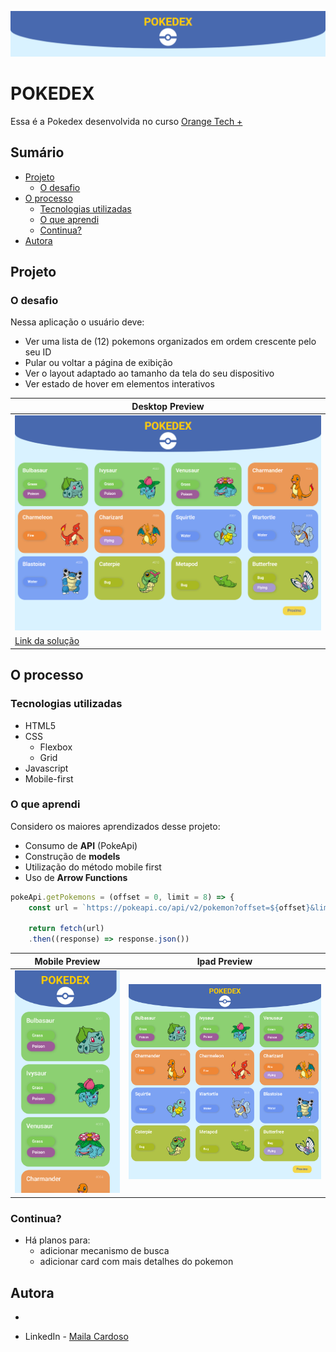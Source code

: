 ![](./assets/images/header.png)

# POKEDEX

Essa é a Pokedex desenvolvida no curso [Orange Tech +](https://www.dio.me/bootcamp/orange-tech?ref=CG)

## Sumário

 - [Projeto](#projeto)
    - [O desafio](#o-desafio)
  - [O processo](#o-processo)
    - [Tecnologias utilizadas](#tecnologias-utilizadas)
    - [O que aprendi](#o-que-aprendi)
    - [Continua?](#continua)
  - [Autora](#autora)

## Projeto

### O desafio

Nessa aplicação o usuário deve:

- Ver uma lista de (12) pokemons organizados em ordem crescente pelo seu ID
- Pular ou voltar a página de exibição
- Ver o layout adaptado ao tamanho da tela do seu dispositivo
- Ver estado de hover em elementos interativos

| Desktop Preview |
|----------|
| ![](./assets/images/desktop.png)  |
| [Link da solução](https://mailacss.netlify.app/pokedex/)  |

## O processo

### Tecnologias utilizadas

- HTML5
- CSS
  - Flexbox
  - Grid
- Javascript
- Mobile-first

### O que aprendi

Considero os maiores aprendizados desse projeto:

- Consumo de **API** (PokeApi)
- Construção de **models**
- Utilização do método mobile first
- Uso de **Arrow Functions**

```javascript
pokeApi.getPokemons = (offset = 0, limit = 8) => {
    const url = `https://pokeapi.co/api/v2/pokemon?offset=${offset}&limit=${limit}` 

    return fetch(url)
    .then((response) => response.json())
```
| Mobile Preview | Ipad Preview |
|----------|----------|
|  ![](./assets/images/mobile.png)  | ![](./assets/images/ipad.png) |


### Continua?

- Há planos para:
  - adicionar mecanismo de busca
  - adicionar card com mais detalhes do pokemon

## Autora
 - [<img src="https://avatars.githubusercontent.com/u/73539084?v=4" alt="" width=115> ](https://github.com/mailacss)

- LinkedIn - [Maila Cardoso](https://www.linkedin.com/in/maila-cssantos/)

